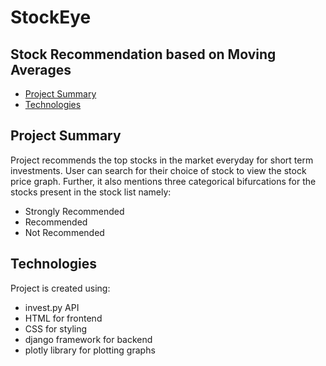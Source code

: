 # StockEye
## Stock Recommendation based on Moving Averages 

* [Project Summary](#project-summary)
* [Technologies](#technologies)

## Project Summary
Project recommends the top stocks in the market everyday for short term investments.
User can search for their choice of stock to view the stock price graph.
Further, it also mentions three categorical bifurcations for the stocks present in the stock list namely:
* Strongly Recommended 
* Recommended
* Not Recommended

## Technologies

Project is created using:
* invest.py API
* HTML for frontend
* CSS for styling
* django framework for backend
* plotly library for plotting graphs

